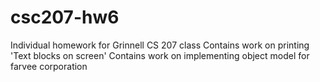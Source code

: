 csc207-hw6
==========

Individual homework for Grinnell CS 207 class
Contains work on printing 'Text blocks on screen'
Contains work on implementing object model for farvee corporation
